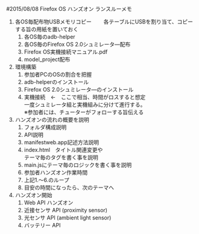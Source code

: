 #2015/08/08 Firefox OS ハンズオン ランスルーメモ
1. 各OS毎配布物USBメモリコピー
　　各テーブルにUSBを割り当て、コピーする旨の用紙を置いておく
    1. 各OS毎のadb-helper
    2. 各OS毎のFirefox OS 2.0シュミレータ―配布
    3. Firefox OS実機接続マニュアル.pdf
    4. model_project配布
2. 環境構築
    1. 参加者PCのOSの割合を把握
    2. adb-helperのインストール
    3. Firefox OS 2.0シュミレータ―のインストール
    4. 実機接続　←　ここで相当、時間がロスすると想定<br />
       一度シュミレータ組と実機組みに分けて進行する。<br />
       ※参加者には、チューターがフォローする旨伝える
3. ハンズオンの流れの概要を説明
    1. フォルダ構成説明
    2. API説明
    3. manifestweb.app記述方法説明
    4. index.html　タイトル関連変更や<br />テーマ毎のタグを書く事を説明
    5. main.jsにテーマ毎のロジックを書く事を説明
    6. 参加者ハンズオン作業時間
    7. 上記1.～6.のループ
    8. 目安の時間になったら、次のテーマへ
4. ハンズオン開始
    1. Web API ハンズオン
    2. 近接センサ API (proximity sensor)
    3. 光センサ API (ambient light sensor)
    4. バッテリー API
